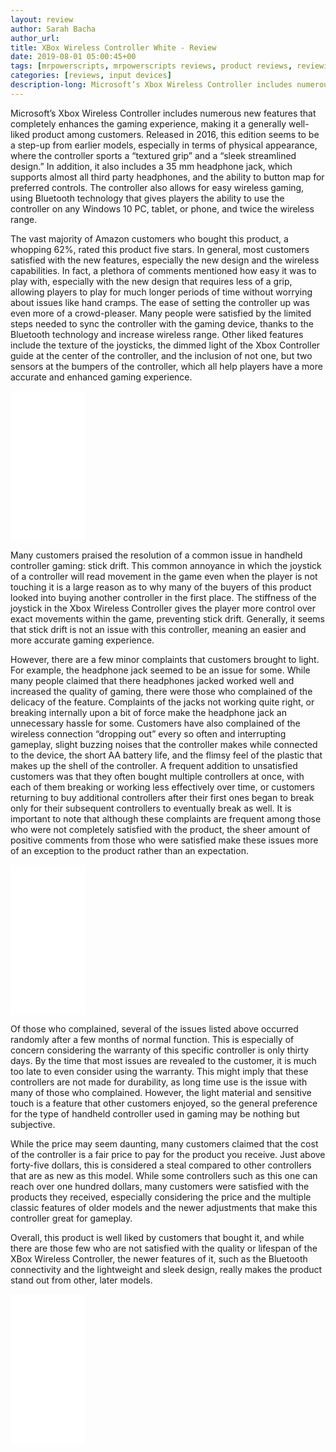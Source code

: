 ```yaml
---
layout: review
author: Sarah Bacha
author_url:
title: XBox Wireless Controller White - Review
date: 2019-08-01 05:00:45+00
tags: [mrpowerscripts, mrpowerscripts reviews, product reviews, reviewing amazon products, amazon product]
categories: [reviews, input devices]
description-long: Microsoft’s Xbox Wireless Controller includes numerous new features that completely enhances the gaming experience, making it a generally well-liked product among customers. Released in 2016, this edition seems to be a step-up from earlier models, especially in terms of physical appearance, where the controller sports a “textured grip” and a “sleek streamlined design.” In addition, it also includes a 35 mm headphone jack, which supports almost all third party headphones, and the ability to button map for preferred controls. The controller also allows for easy wireless gaming, using Bluetooth technology that gives players the ability to use the controller on any Windows 10 PC, tablet, or phone, and twice the wireless range.
---
```


Microsoft’s Xbox Wireless Controller includes numerous new features that completely enhances the gaming experience, making it a generally well-liked product among customers. Released in 2016, this edition seems to be a step-up from earlier models, especially in terms of physical appearance, where the controller sports a “textured grip” and a “sleek streamlined design.” In addition, it also includes a 35 mm headphone jack, which supports almost all third party headphones, and the ability to button map for preferred controls. The controller also allows for easy wireless gaming, using Bluetooth technology that gives players the ability to use the controller on any Windows 10 PC, tablet, or phone, and twice the wireless range.

The vast majority of Amazon customers who bought this product, a whopping 62%, rated this product five stars. In general, most customers satisfied with the new features, especially the new design and the wireless capabilities. In fact, a plethora of comments mentioned how easy it was to play with, especially with the new design that requires less of a grip, allowing players to play for much longer periods of time without worrying about issues like hand cramps. The ease of setting the controller up was even more of a crowd-pleaser. Many people were satisfied by the limited steps needed to sync the controller with the gaming device, thanks to the Bluetooth technology and increase wireless range. Other liked features include the texture of the joysticks, the dimmed light of the Xbox Controller guide at the center of the controller, and the inclusion of not one, but two sensors at the bumpers of the controller, which all help players have a more accurate and enhanced gaming experience.

<iframe style="width:120px;height:240px;" marginwidth="0" marginheight="0" scrolling="no" frameborder="0" src="//ws-na.amazon-adsystem.com/widgets/q?ServiceVersion=20070822&OneJS=1&Operation=GetAdHtml&MarketPlace=US&source=ss&ref=as_ss_li_til&ad_type=product_link&tracking_id=mrpowerscript-20&language=en_US&marketplace=amazon&region=US&placement=B01GW3H3U8&asins=B01GW3H3U8&linkId=60f14e3edc83afcf8bc2427a8ba1bdc1&show_border=true&link_opens_in_new_window=true"></iframe>

Many customers praised the resolution of a common issue in handheld controller gaming: stick drift. This common annoyance in which the joystick of a controller will read movement in the game even when the player is not touching it is a large reason as to why many of the buyers of this product looked into buying another controller in the first place. The stiffness of the joystick in the Xbox Wireless Controller gives the player more control over exact movements within the game, preventing stick drift. Generally, it seems that stick drift is not an issue with this controller, meaning an easier and more accurate gaming experience.

However, there are a few minor complaints that customers brought to light. For example, the headphone jack seemed to be an issue for some. While many people claimed that there headphones jacked worked well and increased the quality of gaming, there were those who complained of the delicacy of the feature. Complaints of the jacks not working quite right, or breaking internally upon a bit of force make the headphone jack an unnecessary hassle for some. Customers have also complained of the wireless connection “dropping out” every so often and interrupting gameplay, slight buzzing noises that the controller makes while connected to the device, the short AA battery life, and the flimsy feel of the plastic that makes up the shell of the controller. A frequent addition to unsatisfied customers was that they often bought multiple controllers at once, with each of them breaking or working less effectively over time, or customers returning to buy additional controllers after their first ones began to break only for their subsequent controllers to eventually break as well. It is important to note that although these complaints are frequent among those who were not completely satisfied with the product, the sheer amount of positive comments from those who were satisfied make these issues more of an exception to the product rather than an expectation.

<iframe style="width:120px;height:240px;" marginwidth="0" marginheight="0" scrolling="no" frameborder="0" src="//ws-na.amazon-adsystem.com/widgets/q?ServiceVersion=20070822&OneJS=1&Operation=GetAdHtml&MarketPlace=US&source=ss&ref=as_ss_li_til&ad_type=product_link&tracking_id=mrpowerscript-20&language=en_US&marketplace=amazon&region=US&placement=B01GW3H3U8&asins=B01GW3H3U8&linkId=60f14e3edc83afcf8bc2427a8ba1bdc1&show_border=true&link_opens_in_new_window=true"></iframe>

Of those who complained, several of the issues listed above occurred randomly after a few months of normal function. This is especially of concern considering the warranty of this specific controller is only thirty days. By the time that most issues are revealed to the customer, it is much too late to even consider using the warranty. This might imply that these controllers are not made for durability, as long time use is the issue with many of those who complained. However, the light material and sensitive touch is a feature that other customers enjoyed, so the general preference for the type of handheld controller used in gaming may be nothing but subjective.

While the price may seem daunting, many customers claimed that the cost of the controller is a fair price to pay for the product you receive. Just above forty-five dollars, this is considered a steal compared to other controllers that are as new as this model. While some controllers such as this one can reach over one hundred dollars, many customers were satisfied with the products they received, especially considering the price and the multiple classic features of older models and the newer adjustments that make this controller great for gameplay.

Overall, this product is well liked by customers that bought it, and while there are those few who are not satisfied with the quality or lifespan of the XBox Wireless Controller, the newer features of it, such as the Bluetooth connectivity and the lightweight and sleek design, really makes the product stand out from other, later models.

<iframe style="width:120px;height:240px;" marginwidth="0" marginheight="0" scrolling="no" frameborder="0" src="//ws-na.amazon-adsystem.com/widgets/q?ServiceVersion=20070822&OneJS=1&Operation=GetAdHtml&MarketPlace=US&source=ss&ref=as_ss_li_til&ad_type=product_link&tracking_id=mrpowerscript-20&language=en_US&marketplace=amazon&region=US&placement=B01GW3H3U8&asins=B01GW3H3U8&linkId=60f14e3edc83afcf8bc2427a8ba1bdc1&show_border=true&link_opens_in_new_window=true"></iframe>